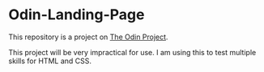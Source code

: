 # Odin-Landing-Page
This repository is a project on [The Odin Project](https://www.theodinproject.com/lessons/foundations-landing-page).

This project will be very impractical for use. I am using this to test multiple skills for HTML and CSS.